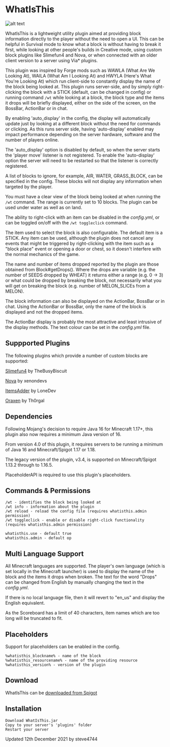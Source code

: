 # WhatIsThis

![alt text](https://user-images.githubusercontent.com/6975392/106388678-9858b180-63d7-11eb-9941-91aaa0ef6fc2.png "WhatIsThis by steve4744")

WhatIsThis is a lightweight utility plugin aimed at providing block information directly to the player without the need to open a UI. This can be helpful in Survival mode to know what a block is without having to break it first, while looking at other people's builds in Creative mode, using custom block plugins like Slimefun4 and Nova, or when connected with an older client version to a server using Via* plugins.

This plugin was inspired by Forge mods such as WAWLA (What Are We Looking At), WAILA (What Am I Looking At) and HWYLA (Here's What You're Looking At) which run client-side to constantly display the name of the block being looked at. This plugin runs server-side, and by simply right-clicking the block with a STICK (default, can be changed in config) or running command `/wt` while looking at a block, the block type and the items it drops will be briefly displayed, either on the side of the screen, on the BossBar, ActionBar or in chat.

By enabling 'auto_display' in the config, the display will automatically update just by looking at a different block without the need for commands or clicking. As this runs server side, having 'auto-display' enabled may impact performance depending on the server hardware, software and the number of players online.

The 'auto_display' option is disabled by default, so when the server starts the 'player move' listener is not registered. To enable the 'auto-display' option the server will need to be restarted so that the listener is correctly registered.

A list of blocks to ignore, for example, AIR, WATER, GRASS_BLOCK, can be specified in the config. These blocks will not display any information when targeted by the player.

You must have a clear view of the block being looked at when running the `/wt` command. The range is currently set to 10 blocks. The plugin can be used under water as well as on land.

The ability to right-click with an item can be disabled in the _config.yml_, or can be toggled on/off with the `/wt toggleclick` command.

The item used to select the block is also configurable. The default item is a STICK. Any item can be used, although the plugin does not cancel any events that might be triggered by right-clicking with the item such as a "block place" event or opening a door or chest, so it doesn't interfere with the normal mechanics of the game.

The name and number of items dropped reported by the plugin are those obtained from Block#getDrops(). Where the drops are variable (e.g. the number of SEEDS dropped by WHEAT) it returns either a range (e.g. 0 -> 3) or what could be dropped by breaking the block, not necessarily what you will get on breaking the block (e.g. number of MELON_SLICEs from a MELON).

The block information can also be displayed on the ActionBar, BossBar or in chat. Using the ActionBar or BossBar, only the name of the block is displayed and not the dropped items.

The ActionBar display is probably the most attractive and least intrusive of the display methods. The text colour can be set in the _config.yml_ file.

## Suppported Plugins

The following plugins which provide a number of custom blocks are supported:

[Slimefun4](https://github.com/Slimefun/Slimefun4/ "Slimefun4") by TheBusyBiscuit

[Nova](https://github.com/xenondevs/Nova/ "Nova") by xenondevs

[ItemsAdder](https://www.spigotmc.org/resources/%E2%9C%85must-have%E2%9C%85-itemsadder%E2%9C%A8custom-items-huds-guis-mobs-3dmodels-emojis-blocks-wings-hats-liquids.73355/ "ItemsAdder") by LoneDev

[Oraxen](https://github.com/oraxen/oraxen/ "Oraxen") by Th0rgal

## Dependencies
Following Mojang's decision to require Java 16 for Minecraft 1.17+, this plugin also now requires a minimum Java version of 16.

From version 4.0 of this plugin, it requires servers to be running a minimum of Java 16 and Minecraft/Spigot 1.17 or 1.18.

The legacy version of the plugin, v3.4, is supported on Minecraft/Spigot 1.13.2 through to 1.16.5.

PlaceholderAPI is required to use this plugin's placeholders.

## Commands & Permissions
```
/wt - identifies the block being looked at
/wt info - information about the plugin
/wt reload - reload the config file (requires whatisthis.admin permission)
/wt toggleclick - enable or disable right-click functionality (requires whatisthis.admin permission)
```
```
whatisthis.use - default true
whatisthis.admin - default op
```

## Multi Language Support
All Minecraft languages are supported. The player's own language (which is set locally in the Minecraft launcher) is used to display the name of the block and the items it drops when broken. The text for the word "Drops" can be changed from English by manually changing the text in the _config.yml_.

If there is no local language file, then it will revert to "en_us" and display the English equivalent.

As the Scoreboard has a limit of 40 characters, item names which are too long will be truncated to fit.


## Placeholders
Support for placeholders can be enabled in the config.
```
%whatisthis_blockname% - name of the block
%whatisthis_resourcename% - name of the providing resource
%whatisthis_version% - version of the plugin
```
    
## Download
WhatIsThis can be [downloaded from Spigot](https://www.spigotmc.org/resources/whatisthis-identify-the-block-you-are-looking-at.65050/ "WhatIsThis by steve4744")

## Installation

    Download WhatIsThis.jar
    Copy to your server's 'plugins' folder
    Restart your server



Updated 12th December 2021 by steve4744
